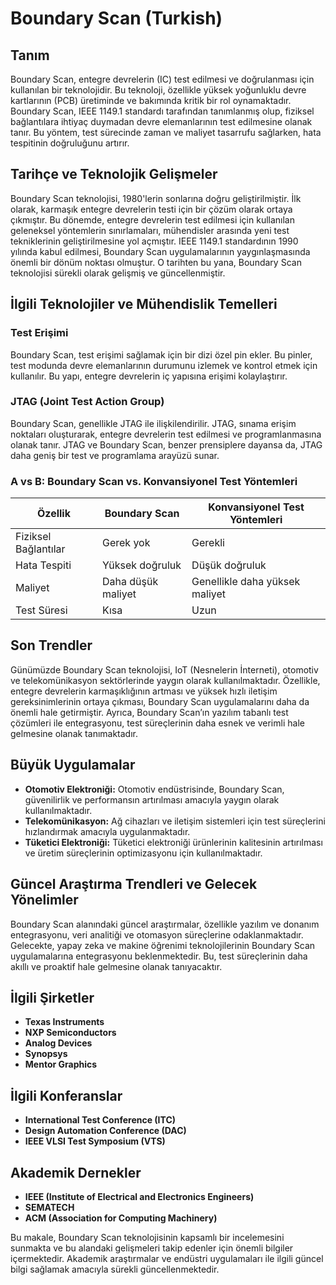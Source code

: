 # Boundary Scan (Turkish)

## Tanım

Boundary Scan, entegre devrelerin (IC) test edilmesi ve doğrulanması için kullanılan bir teknolojidir. Bu teknoloji, özellikle yüksek yoğunluklu devre kartlarının (PCB) üretiminde ve bakımında kritik bir rol oynamaktadır. Boundary Scan, IEEE 1149.1 standardı tarafından tanımlanmış olup, fiziksel bağlantılara ihtiyaç duymadan devre elemanlarının test edilmesine olanak tanır. Bu yöntem, test sürecinde zaman ve maliyet tasarrufu sağlarken, hata tespitinin doğruluğunu artırır.

## Tarihçe ve Teknolojik Gelişmeler

Boundary Scan teknolojisi, 1980'lerin sonlarına doğru geliştirilmiştir. İlk olarak, karmaşık entegre devrelerin testi için bir çözüm olarak ortaya çıkmıştır. Bu dönemde, entegre devrelerin test edilmesi için kullanılan geleneksel yöntemlerin sınırlamaları, mühendisler arasında yeni test tekniklerinin geliştirilmesine yol açmıştır. IEEE 1149.1 standardının 1990 yılında kabul edilmesi, Boundary Scan uygulamalarının yaygınlaşmasında önemli bir dönüm noktası olmuştur. O tarihten bu yana, Boundary Scan teknolojisi sürekli olarak gelişmiş ve güncellenmiştir.

## İlgili Teknolojiler ve Mühendislik Temelleri

### Test Erişimi

Boundary Scan, test erişimi sağlamak için bir dizi özel pin ekler. Bu pinler, test modunda devre elemanlarının durumunu izlemek ve kontrol etmek için kullanılır. Bu yapı, entegre devrelerin iç yapısına erişimi kolaylaştırır.

### JTAG (Joint Test Action Group)

Boundary Scan, genellikle JTAG ile ilişkilendirilir. JTAG, sınama erişim noktaları oluşturarak, entegre devrelerin test edilmesi ve programlanmasına olanak tanır. JTAG ve Boundary Scan, benzer prensiplere dayansa da, JTAG daha geniş bir test ve programlama arayüzü sunar. 

### A vs B: Boundary Scan vs. Konvansiyonel Test Yöntemleri

| Özellik                  | Boundary Scan                          | Konvansiyonel Test Yöntemleri             |
|-------------------------|---------------------------------------|-------------------------------------------|
| Fiziksel Bağlantılar    | Gerek yok                             | Gerekli                                   |
| Hata Tespiti            | Yüksek doğruluk                       | Düşük doğruluk                            |
| Maliyet                  | Daha düşük maliyet                    | Genellikle daha yüksek maliyet            |
| Test Süresi             | Kısa                                  | Uzun                                      |

## Son Trendler

Günümüzde Boundary Scan teknolojisi, IoT (Nesnelerin İnterneti), otomotiv ve telekomünikasyon sektörlerinde yaygın olarak kullanılmaktadır. Özellikle, entegre devrelerin karmaşıklığının artması ve yüksek hızlı iletişim gereksinimlerinin ortaya çıkması, Boundary Scan uygulamalarını daha da önemli hale getirmiştir. Ayrıca, Boundary Scan’ın yazılım tabanlı test çözümleri ile entegrasyonu, test süreçlerinin daha esnek ve verimli hale gelmesine olanak tanımaktadır.

## Büyük Uygulamalar

- **Otomotiv Elektroniği:** Otomotiv endüstrisinde, Boundary Scan, güvenilirlik ve performansın artırılması amacıyla yaygın olarak kullanılmaktadır.
- **Telekomünikasyon:** Ağ cihazları ve iletişim sistemleri için test süreçlerini hızlandırmak amacıyla uygulanmaktadır.
- **Tüketici Elektroniği:** Tüketici elektroniği ürünlerinin kalitesinin artırılması ve üretim süreçlerinin optimizasyonu için kullanılmaktadır.

## Güncel Araştırma Trendleri ve Gelecek Yönelimler

Boundary Scan alanındaki güncel araştırmalar, özellikle yazılım ve donanım entegrasyonu, veri analitiği ve otomasyon süreçlerine odaklanmaktadır. Gelecekte, yapay zeka ve makine öğrenimi teknolojilerinin Boundary Scan uygulamalarına entegrasyonu beklenmektedir. Bu, test süreçlerinin daha akıllı ve proaktif hale gelmesine olanak tanıyacaktır.

## İlgili Şirketler

- **Texas Instruments**
- **NXP Semiconductors**
- **Analog Devices**
- **Synopsys**
- **Mentor Graphics**

## İlgili Konferanslar

- **International Test Conference (ITC)**
- **Design Automation Conference (DAC)**
- **IEEE VLSI Test Symposium (VTS)**

## Akademik Dernekler

- **IEEE (Institute of Electrical and Electronics Engineers)**
- **SEMATECH**
- **ACM (Association for Computing Machinery)**

Bu makale, Boundary Scan teknolojisinin kapsamlı bir incelemesini sunmakta ve bu alandaki gelişmeleri takip edenler için önemli bilgiler içermektedir. Akademik araştırmalar ve endüstri uygulamaları ile ilgili güncel bilgi sağlamak amacıyla sürekli güncellenmektedir.